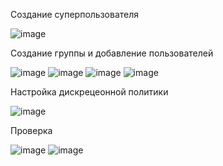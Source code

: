 Создание суперпользователя

![image](https://github.com/N0tex1/PZ2/assets/155004792/6068dd6b-5234-4097-8b33-9cc96be446b1)

Создание группы и добавление пользователей

![image](https://github.com/N0tex1/PZ2/assets/155004792/6ddbd81a-fb7e-4b37-9bbe-7514a24dd808)
![image](https://github.com/N0tex1/PZ2/assets/155004792/6f79d879-9f46-493b-8b49-51005ce4d68b)
![image](https://github.com/N0tex1/PZ2/assets/155004792/948420b1-87d1-4e9d-a6c8-5b1dcec89cc6)
![image](https://github.com/N0tex1/PZ2/assets/155004792/e68fc8b3-56d1-4443-a94d-8084222772b2)

Настройка дискрецеонной политики

![image](https://github.com/N0tex1/PZ2/assets/155004792/90078d9f-b34f-400e-841a-e6a73defb931)

Проверка

![image](https://github.com/N0tex1/PZ2/assets/155004792/b788d834-aef5-4196-9e7b-cf99241ad383)
![image](https://github.com/N0tex1/PZ2/assets/155004792/75abe33a-1a67-4a22-bb65-df3893d127c3)

